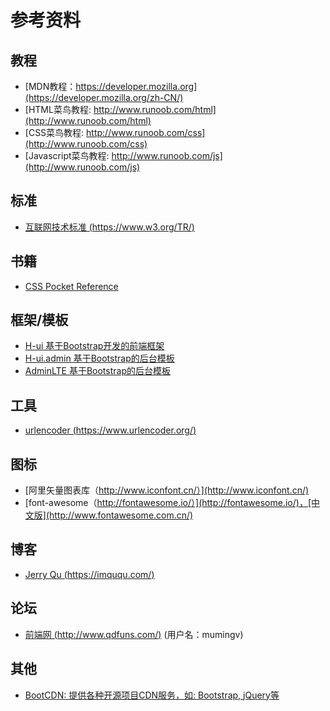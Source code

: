 # 参考资料

## 教程

- [MDN教程：https://developer.mozilla.org](https://developer.mozilla.org/zh-CN/)
- [HTML菜鸟教程: http://www.runoob.com/html](http://www.runoob.com/html)
- [CSS菜鸟教程: http://www.runoob.com/css](http://www.runoob.com/css)
- [Javascript菜鸟教程: http://www.runoob.com/js](http://www.runoob.com/js)


## 标准

- [互联网技术标准 (https://www.w3.org/TR/)](https://www.w3.org/TR/)


## 书籍

- [CSS Pocket Reference](http://www.java1234.com/a/javabook/webbase/2016/0613/6254.html)


## 框架/模板

- [H-ui 基于Bootstrap开发的前端框架](http://www.h-ui.net/)
- [H-ui.admin 基于Bootstrap的后台模板](http://www.h-ui.net/H-ui.admin.shtml)
- [AdminLTE 基于Bootstrap的后台模板](https://almsaeedstudio.com/themes/AdminLTE/index2.html)


## 工具

- [urlencoder (https://www.urlencoder.org/)](https://www.urlencoder.org/)


## 图标

- [阿里矢量图表库（http://www.iconfont.cn/）](http://www.iconfont.cn/)
- [font-awesome（http://fontawesome.io/）](http://fontawesome.io/)，[中文版](http://www.fontawesome.com.cn/)


## 博客

- [Jerry Qu (https://imququ.com/)](https://imququ.com/)


## 论坛

- [前端网 (http://www.qdfuns.com/)](http://www.qdfuns.com/) (用户名：mumingv)


## 其他

- [BootCDN: 提供各种开源项目CDN服务，如: Bootstrap, jQuery等](http://www.bootcdn.cn/)


